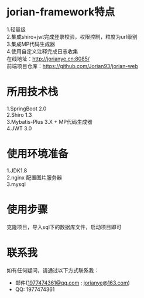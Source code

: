 # jorian-framework特点  
1.轻量级   
2.集成shiro+jwt完成登录校验，权限控制，粒度为url级别  
3.集成MP代码生成器  
4.使用自定义注释完成日志收集  
在线地址：http://jorianye.cn:8085/  
前端项目仓库：https://github.com/Jorian93/jorian-web

# 所用技术栈  
1.SpringBoot 2.0  
2.Shiro 1.3  
3.Mybatis-Plus 3.X + MP代码生成器  
4.JWT 3.0

# 使用环境准备  
1.JDK1.8  
2.nginx 配置图片服务器  
3.mysql   

# 使用步骤  
克隆项目，导入sql下的数据库文件，启动项目即可

# 联系我  
如有任何疑问，请通过以下方式联系我：  
* 邮件(1977474361@qq.com ; jorianye@163.com)    
* QQ: 1977474361  




